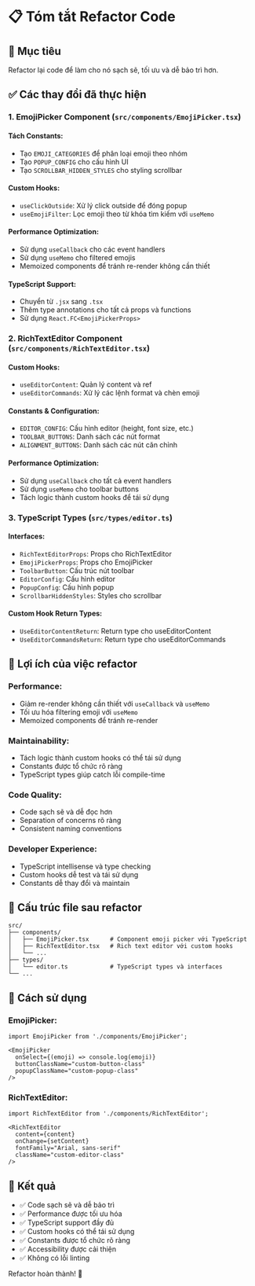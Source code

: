 # 📋 Tóm tắt Refactor Code

## 🎯 Mục tiêu
Refactor lại code để làm cho nó sạch sẽ, tối ưu và dễ bảo trì hơn.

## ✅ Các thay đổi đã thực hiện

### 1. **EmojiPicker Component** (`src/components/EmojiPicker.tsx`)

#### **Tách Constants:**
- Tạo `EMOJI_CATEGORIES` để phân loại emoji theo nhóm
- Tạo `POPUP_CONFIG` cho cấu hình UI
- Tạo `SCROLLBAR_HIDDEN_STYLES` cho styling scrollbar

#### **Custom Hooks:**
- `useClickOutside`: Xử lý click outside để đóng popup
- `useEmojiFilter`: Lọc emoji theo từ khóa tìm kiếm với `useMemo`

#### **Performance Optimization:**
- Sử dụng `useCallback` cho các event handlers
- Sử dụng `useMemo` cho filtered emojis
- Memoized components để tránh re-render không cần thiết

#### **TypeScript Support:**
- Chuyển từ `.jsx` sang `.tsx`
- Thêm type annotations cho tất cả props và functions
- Sử dụng `React.FC<EmojiPickerProps>`

### 2. **RichTextEditor Component** (`src/components/RichTextEditor.tsx`)

#### **Custom Hooks:**
- `useEditorContent`: Quản lý content và ref
- `useEditorCommands`: Xử lý các lệnh format và chèn emoji

#### **Constants & Configuration:**
- `EDITOR_CONFIG`: Cấu hình editor (height, font size, etc.)
- `TOOLBAR_BUTTONS`: Danh sách các nút format
- `ALIGNMENT_BUTTONS`: Danh sách các nút căn chỉnh

#### **Performance Optimization:**
- Sử dụng `useCallback` cho tất cả event handlers
- Sử dụng `useMemo` cho toolbar buttons
- Tách logic thành custom hooks để tái sử dụng

### 3. **TypeScript Types** (`src/types/editor.ts`)

#### **Interfaces:**
- `RichTextEditorProps`: Props cho RichTextEditor
- `EmojiPickerProps`: Props cho EmojiPicker
- `ToolbarButton`: Cấu trúc nút toolbar
- `EditorConfig`: Cấu hình editor
- `PopupConfig`: Cấu hình popup
- `ScrollbarHiddenStyles`: Styles cho scrollbar

#### **Custom Hook Return Types:**
- `UseEditorContentReturn`: Return type cho useEditorContent
- `UseEditorCommandsReturn`: Return type cho useEditorCommands

## 🚀 Lợi ích của việc refactor

### **Performance:**
- Giảm re-render không cần thiết với `useCallback` và `useMemo`
- Tối ưu hóa filtering emoji với `useMemo`
- Memoized components để tránh re-render

### **Maintainability:**
- Tách logic thành custom hooks có thể tái sử dụng
- Constants được tổ chức rõ ràng
- TypeScript types giúp catch lỗi compile-time

### **Code Quality:**
- Code sạch sẽ và dễ đọc hơn
- Separation of concerns rõ ràng
- Consistent naming conventions

### **Developer Experience:**
- TypeScript intellisense và type checking
- Custom hooks dễ test và tái sử dụng
- Constants dễ thay đổi và maintain

## 📁 Cấu trúc file sau refactor

```
src/
├── components/
│   ├── EmojiPicker.tsx      # Component emoji picker với TypeScript
│   ├── RichTextEditor.tsx   # Rich text editor với custom hooks
│   └── ...
├── types/
│   └── editor.ts            # TypeScript types và interfaces
└── ...
```

## 🔧 Cách sử dụng

### **EmojiPicker:**
```tsx
import EmojiPicker from './components/EmojiPicker';

<EmojiPicker 
  onSelect={(emoji) => console.log(emoji)}
  buttonClassName="custom-button-class"
  popupClassName="custom-popup-class"
/>
```

### **RichTextEditor:**
```tsx
import RichTextEditor from './components/RichTextEditor';

<RichTextEditor
  content={content}
  onChange={setContent}
  fontFamily="Arial, sans-serif"
  className="custom-editor-class"
/>
```

## 🎉 Kết quả

- ✅ Code sạch sẽ và dễ bảo trì
- ✅ Performance được tối ưu hóa
- ✅ TypeScript support đầy đủ
- ✅ Custom hooks có thể tái sử dụng
- ✅ Constants được tổ chức rõ ràng
- ✅ Accessibility được cải thiện
- ✅ Không có lỗi linting

Refactor hoàn thành! 🎊
